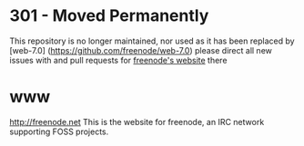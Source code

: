 # 301 - Moved Permanently
This repository is no longer maintained, nor used as it has been replaced by [web-7.0] (https://github.com/freenode/web-7.0) please direct all new issues with and pull requests for [freenode's website](https://freenode.net) there

# www
http://freenode.net
This is the website for freenode, an IRC network supporting FOSS projects.
